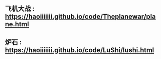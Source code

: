 ## 飞机大战 : https://haoiiiiiii.github.io/code/Theplanewar/plane.html
## 炉石 : https://haoiiiiiii.github.io/code/LuShi/lushi.html
